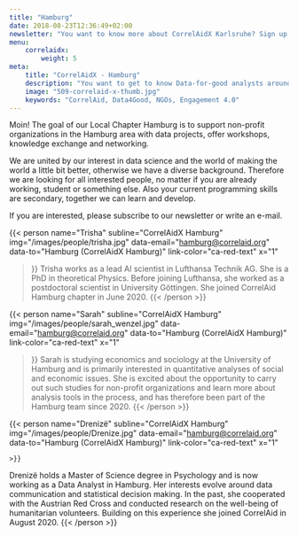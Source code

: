 ```yaml
---
title: "Hamburg"
date: 2018-08-23T12:36:49+02:00
newsletter: "You want to know more about CorrelAidX Karlsruhe? Sign up for our Newsletter!"
menu: 
    correlaidx:
        weight: 5
meta:
    title: "CorrelAidX - Hamburg"
    description: "You want to get to know Data-for-good analysts around you and use data for social good? In this case, you are interested in CorrelAidX!"
    image: "509-correlaid-x-thumb.jpg"
    keywords: "CorrelAid, Data4Good, NGOs, Engagement 4.0"
---
```


Moin! 
The goal of our Local Chapter Hamburg is to support non-profit organizations in the Hamburg area with data projects, offer workshops, knowledge exchange and networking.

We are united by our interest in data science and the world of making the world a little bit better, otherwise we have a diverse background. Therefore we are looking for all interested people, no matter if you are already working, student or something else. Also your current programming skills are secondary, together we can learn and develop.

If you are interested, please subscribe to our newsletter or write an e-mail.



{{< person 
    name="Trisha"
    subline="CorrelAidX Hamburg"
    img="/images/people/trisha.jpg"
    data-email="hamburg@correlaid.org"
    data-to="Hamburg (CorrelAidX Hamburg)"
    link-color="ca-red-text"
    x="1"
>}}
Trisha works as a lead AI scientist in Lufthansa Technik AG. She is a PhD in theoretical Physics. Before joining Lufthansa, she worked as a postdoctoral scientist in University Göttingen. She joined CorrelAid Hamburg chapter in June 2020.
{{< /person >}}

{{< person 
    name="Sarah"
    subline="CorrelAidX Hamburg"
    img="/images/people/sarah_wenzel.jpg"
    data-email="hamburg@correlaid.org"
    data-to="Hamburg (CorrelAidX Hamburg)"
    link-color="ca-red-text"
    x="1"
>}}
Sarah is studying economics and sociology at the University of Hamburg and is primarily interested in quantitative analyses of social and economic issues. She is excited about the opportunity to carry out such studies for non-profit organizations and learn more about analysis tools in the process, and has therefore been part of the Hamburg team since 2020.
{{< /person >}}

{{< person 
    name="Drenizë"
    subline="CorrelAidX Hamburg"
    img="/images/people/Drenize.jpg"
    data-email="hamburg@correlaid.org"
    data-to="Hamburg (CorrelAidX Hamburg)"
    link-color="ca-red-text"
    x="1"

    >}}
Drenizë holds a Master of Science degree in Psychology and is now working as a Data Analyst in Hamburg. Her interests evolve around data communication and statistical decision making. In the past, she cooperated with the Austrian Red Cross and conducted research on the well-being of humanitarian volunteers. Building on this experience she joined CorrelAid in August 2020.
{{< /person >}}
